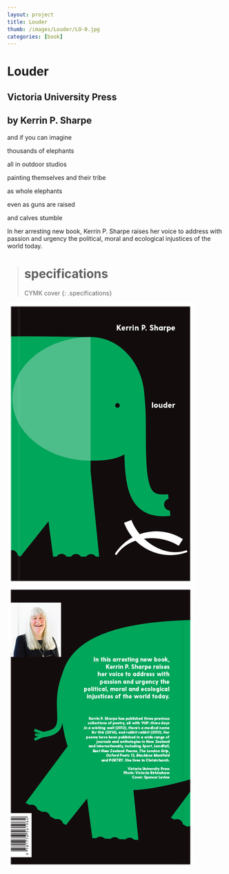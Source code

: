 ```yaml
---
layout: project
title: Louder
thumb: /images/Louder/LO-0.jpg
categories: [book]
---
```


# Louder

## Victoria University Press

## by Kerrin P. Sharpe

and if you can imagine

thousands of elephants

all in outdoor studios

painting themselves and their tribe

as whole elephants

even as guns are raised

and calves stumble


In her arresting new book, Kerrin P. Sharpe raises her voice to address with passion and urgency the political, moral and ecological injustices of the world today.

> # specifications
> CYMK cover
{: .specifications}

![](/images/Louder/LO-1.jpg)
![](/images/Louder/LO-2.jpg)